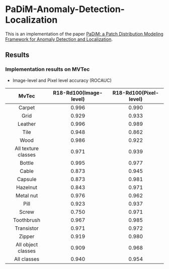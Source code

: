 # PaDiM-Anomaly-Detection-Localization
This is an implementation of the paper [PaDiM: a Patch Distribution Modeling Framework for Anomaly Detection and Localization](https://arxiv.org/pdf/2011.08785).

## Results
### Implementation results on MVTec
* Image-level and Pixel level accuracy (ROCAUC)

|MvTec| R18-Rd100(Image-level) | R18-Rd100(Pixel-level) |
|:---:|:----------------------:|:----------------------:|
|Carpet|         0.996          |         0.990          | 
|Grid|         0.929          |         0.933          | 
|Leather|         0.996          |         0.989          |
|Tile|         0.948          |         0.862          | 
|Wood|         0.986          |         0.922          | 
|All texture classes|         0.971          |         0.939          |
|Bottle|         0.995          |         0.977          |
|Cable|         0.873          |         0.945          | 
|Capsule|         0.873          |         0.981          | 
|Hazelnut|         0.843          |         0.971          | 
|Metal nut|         0.976          |         0.962          |
|Pill|         0.923          |         0.937          |
|Screw|         0.750          |         0.971          |
|Toothbrush|         0.967          |         0.985          |
|Transistor|         0.971          |         0.972          |
|Zipper|         0.919          |         0.980          
|All object classes|         0.909          |         0.968          |
|All classes|         0.940          |         0.954          | 

